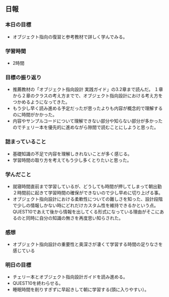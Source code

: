 ## 日報

### 本日の目標
- オブジェクト指向の復習と参考教材で詳しく学んでみる。
### 学習時間
- 2時間
### 目標の振り返り
- 推薦教材の「オブジェクト指向設計 実践ガイド」の3.2章まで読んだ。
１章から２章のクラスの考え方までで、オブジェクト指向設計における考え方をつかめるようになってきた。
- もう少し早く読み進める予定だったが思ったよりも内容が概念的で理解するのに時間がかかった。
- 内容やサンプルコードについて理解できない部分や知らない部分が多かったのでチェリー本を優先的に進めながら隙間で読むことにしようと思った。
### 詰まっていること
- 基礎知識の不足で内容を理解しきれないことが多く感じる。
- 学習時間の取り方を考えてもう少し多くとりたいと思った。
### 学んだこと
- 就寝時間直前まで学習しているが、どうしても時間が押してしまって朝出勤２時間前に起きて学習時間の確保ができないので少し早めに切り上げる事。
- オブジェクト指向設計における柔軟性についての難しさを知った、設計段階で少しの情報しかない時にどれだけカスタム性を維持できるかという点。
QUEST10であえて後から情報を出してくる形式になっている理由がそこにあるのと同時に自分の知識の無さを再度思い知らされた。
### 感想
- オブジェクト指向設計の重要性と奥深さが凄くて学習する時間の足りなさを感じている
### 明日の目標
- チェリー本とオブジェクト指向設計ガイドを読み進める。
- QUEST10を終わらせる。
- 睡眠時間を削りすぎずに早起きして朝に学習する(頭に入りやすい）。